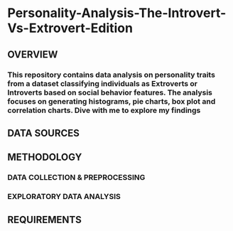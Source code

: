 # Personality-Analysis-The-Introvert-Vs-Extrovert-Edition
## OVERVIEW
### This repository contains data analysis on personality traits from a dataset classifying individuals as Extroverts or Introverts based on social behavior features. The analysis focuses on generating histograms, pie charts, box plot and correlation charts. Dive with me to explore my findings

## DATA SOURCES
## METHODOLOGY
### DATA COLLECTION & PREPROCESSING
### EXPLORATORY DATA ANALYSIS
## REQUIREMENTS
